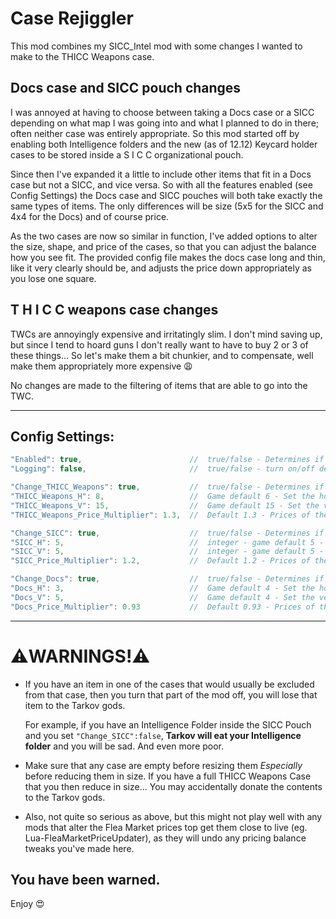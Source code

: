 # Case Rejiggler
This mod combines my SICC_Intel mod with some changes I wanted to make to the THICC Weapons case.

## Docs case and SICC pouch changes

I was annoyed at having to choose between taking a Docs case or a SICC depending on what map I was going into and what I planned to do in there; often neither case was entirely appropriate. So this mod started off by enabling both Intelligence folders and the new (as of 12.12) Keycard holder cases to be stored inside a S I C C organizational pouch.

Since then I've expanded it a little to include other items that fit in a Docs case but not a SICC, and vice versa. So with all the features enabled (see Config Settings) the Docs case and SICC pouches will both take exactly the same types of items. The only differences will be size (5x5 for the SICC and 4x4 for the Docs) and of course price.

As the two cases are now so similar in function, I've added options to alter the size, shape, and price of the cases, so that you can adjust the balance how you see fit. The provided config file makes the docs case long and thin, like it very clearly should be, and adjusts the price down appropriately as you lose one square.

## T H I C C weapons case changes

TWCs are annoyingly expensive and irritatingly slim. I don't mind saving up, but since I tend to hoard guns I don't really want to have to buy 2 or 3 of these things... So let's make them a bit chunkier, and to compensate, well make them appropriately more expensive 😩

No changes are made to the filtering of items that are able to go into the TWC.

---


<a id="configsettings"></a>
## Config Settings:
```javascript
"Enabled": true,                        //  true/false - Determines if the mod does anything at all or not
"Logging": false,                       //  true/false - turn on/off debug logging to the console incase you're having trouble

"Change_THICC_Weapons": true,           //  true/false - Determines if we should make any changes to the THICC Weapons Case at all
"THICC_Weapons_H": 8,                   //  Game default 6 - Set the horizontal size of the THICC Weapons Case
"THICC_Weapons_V": 15,                  //  Game default 15 - Set the vertical size of the THICC Weapons Case
"THICC_Weapons_Price_Multiplier": 1.3,  //  Default 1.3 - Prices of the THICC WC in the Flea and the handbook will be multiplied by this to balance changes

"Change_SICC": true,                    //  true/false - Determines if we should make any changes to the SICC Organizational Pouch at all
"SICC_H": 5,                            //  integer - game default 5 - Set the horizontal size of the SICC pouch
"SICC_V": 5,                            //  integer - game default 5 - Set the vertical size of the SICC pouch
"SICC_Price_Multiplier": 1.2,           //  Default 1.2 - Prices of the SICC pouch in the Flea and the handbook will be multiplied by this to balance changes

"Change_Docs": true,                    //  true/false - Determines if we should make any changes to the Documents Case at all
"Docs_H": 3,                            //  Game default 4 - Set the horizontal size of the Documents Case
"Docs_V": 5,                            //  Game default 4 - Set the vertical size of the Documents Case
"Docs_Price_Multiplier": 0.93           //  Default 0.93 - Prices of the Docs Case in the Flea and the handbook will be multiplied by this to balance changes
```
---

#  **⚠️WARNINGS!⚠️**
* If you have an item in one of the cases that would usually be excluded from that case, then you turn that part of the mod off, you will lose that item to the Tarkov gods.
  
  For example, if you have an Intelligence Folder inside the SICC Pouch and you set ```"Change_SICC":false```, **Tarkov will eat your Intelligence folder** and you will be sad. And even more poor.

* Make sure that any case are empty before resizing them _Especially_ before reducing them in size. 
  If you have a full THICC Weapons Case that you then reduce in size... You may accidentally donate the contents to the Tarkov gods.

* Also, not quite so serious as above, but this might not play well with any mods that alter the Flea Market prices top get them close to live (eg. Lua-FleaMarketPriceUpdater), as they will undo any pricing balance tweaks you've made here.

## You have been warned.

Enjoy
😍
